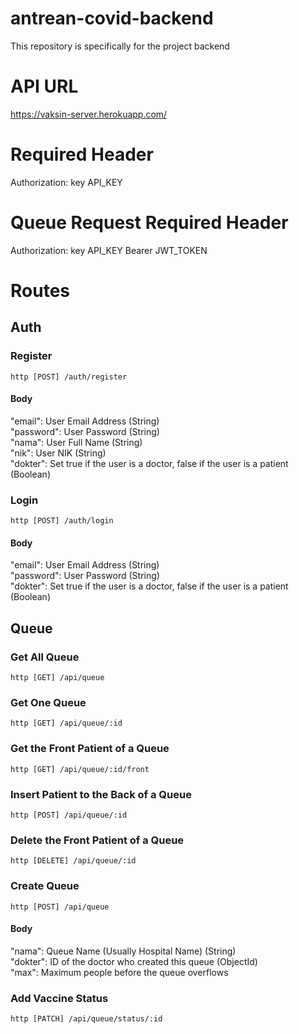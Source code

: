 # antrean-covid-backend
This repository is specifically for the project backend

# API URL
https://vaksin-server.herokuapp.com/

# Required Header
Authorization: key API_KEY

# Queue Request Required Header
Authorization: key API_KEY Bearer JWT_TOKEN

# Routes
## Auth
### Register
``http
    [POST] /auth/register
``

#### Body
"email": User Email Address (String)\
"password": User Password (String)\
"nama": User Full Name (String)\
"nik": User NIK (String)\
"dokter": Set true if the user is a doctor, false if the user is a patient (Boolean)

### Login
``http
    [POST] /auth/login
``

#### Body
"email": User Email Address (String) \
"password": User Password (String)\
"dokter": Set true if the user is a doctor, false if the user is a patient (Boolean)

## Queue
### Get All Queue
``http
    [GET] /api/queue
``

### Get One Queue
``http
    [GET] /api/queue/:id
``

### Get the Front Patient of a Queue
``http
    [GET] /api/queue/:id/front
``


### Insert Patient to the Back of a Queue
``http
    [POST] /api/queue/:id
``


### Delete the Front Patient of a Queue
``http
    [DELETE] /api/queue/:id
``


### Create Queue
``http
    [POST] /api/queue
``

#### Body
"nama": Queue Name (Usually Hospital Name) (String)\
"dokter": ID of the doctor who created this queue (ObjectId)\
"max": Maximum people before the queue overflows


### Add Vaccine Status
``http
    [PATCH] /api/queue/status/:id
``
